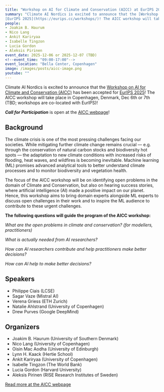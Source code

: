 ```yaml
---
title: "Workshop on AI for Climate and Conservation (AICC) at EurIPS 2025"
summary: "Climate AI Nordics is excited to announce that the [Workshop on AI for Climate and Conservation (AICC)](https://sites.google.com/g.harvard.edu/aicceurips) has been accepted for
[EurIPS 2025](https://eurips.cc/workshops/)! The AICC workshop will take place in Copenhagen, Denmark, Dec 6th or 7th (TBD; workshops are co-located with EurIPS)!"
people:
- Joakim B. Haurum
- Nico Lang
- Ankit Kariryaa
- Isabelle Tingzon
- Lucia Gordon
- Aleksis Pirinen
event_date: 2025-12-06 or 2025-12-07 (TBD)
<!--event_time: "09:00-17:00"-->
event_location: "Bella Center, Copenhagen"
image: /images/posts/aicc-image.png
youtube: ""
---
```


Climate AI Nordics is excited to announce that the [Workshop on AI for Climate and Conservation (AICC)](https://sites.google.com/g.harvard.edu/aicceurips) has been accepted for
[EurIPS 2025](https://eurips.cc/workshops/)! The AICC workshop will take place in Copenhagen, Denmark, Dec 6th or 7th (TBD; workshops are co-located with EurIPS)!

_**Call for Participation**_ is open at the [AICC webpage](https://sites.google.com/g.harvard.edu/aicceurips)!

## Background

The climate crisis is one of the most pressing challenges facing our societies. While mitigating further climate change remains crucial — e.g. through the conservation of natural carbon stocks
and biodiversity hot spots — the adaptation to new climate conditions with increased risks of flooding, heat waves, and wildfires is becoming inevitable. Machine learning (ML) promises advanced
analytical tools to better understand climate processes and to monitor biodiversity and vegetation health. 

The focus of the AICC workshop will be on identifying open problems in the domain of Climate and Conservation, but also on hearing success stories, where artificial intelligence (AI) made
a positive impact on our planet. Hence, this workshop aims to bring domain experts alongside ML experts to discuss open challenges in their work and to inspire the ML audience to contribute
to these urgent challenges.

**The following questions will guide the program of the AICC workshop:**

_What are the open problems in climate and conservation? (for modellers, practitioners)_

_What is actually needed from AI researchers?_

_How can AI researchers contribute and help practitioners make better decisions?_

_How can AI help to make better decisions?_

## Speakers ##
* Philippe Ciais (LCSE)
* Sagar Vaze (Mistral AI)
* Verena Griess (ETH Zurich)
* Natalie Ahlstrand (University of Copenhagen)
* Drew Purves (Google DeepMind)

## Organizers
* Joakim B. Haurum (University of Southern Denmark)
* Nico Lang (University of Copenhagen)
* Oisin Mac Aodha (University of Edinburgh)
* Lynn H. Kaack (Hertie School)
* Ankit Kariryaa (University of Copenhagen)
* Isabelle Tingzon (The World Bank)
* Lucia Gordon (Harvard University)
* Aleksis Pirinen (RISE Research Institutes of Sweden)

[Read more at the AICC webpage](https://sites.google.com/g.harvard.edu/aicceurips)
